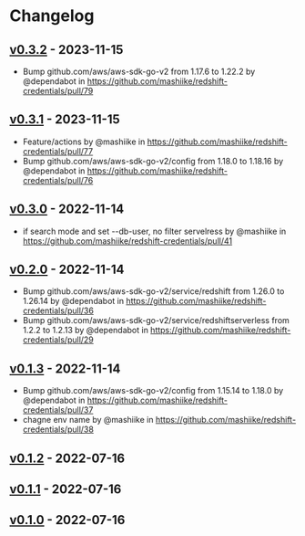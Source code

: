 # Changelog

## [v0.3.2](https://github.com/mashiike/redshift-credentials/compare/v0.3.1...v0.3.2) - 2023-11-15
- Bump github.com/aws/aws-sdk-go-v2 from 1.17.6 to 1.22.2 by @dependabot in https://github.com/mashiike/redshift-credentials/pull/79

## [v0.3.1](https://github.com/mashiike/redshift-credentials/compare/v0.3.0...v0.3.1) - 2023-11-15
- Feature/actions by @mashiike in https://github.com/mashiike/redshift-credentials/pull/77
- Bump github.com/aws/aws-sdk-go-v2/config from 1.18.0 to 1.18.16 by @dependabot in https://github.com/mashiike/redshift-credentials/pull/76

## [v0.3.0](https://github.com/mashiike/redshift-credentials/compare/v0.2.0...v0.3.0) - 2022-11-14
- if search mode and set --db-user, no filter servelress by @mashiike in https://github.com/mashiike/redshift-credentials/pull/41

## [v0.2.0](https://github.com/mashiike/redshift-credentials/compare/v0.1.3...v0.2.0) - 2022-11-14
- Bump github.com/aws/aws-sdk-go-v2/service/redshift from 1.26.0 to 1.26.14 by @dependabot in https://github.com/mashiike/redshift-credentials/pull/36
- Bump github.com/aws/aws-sdk-go-v2/service/redshiftserverless from 1.2.2 to 1.2.13 by @dependabot in https://github.com/mashiike/redshift-credentials/pull/29

## [v0.1.3](https://github.com/mashiike/redshift-credentials/compare/v0.1.2...v0.1.3) - 2022-11-14
- Bump github.com/aws/aws-sdk-go-v2/config from 1.15.14 to 1.18.0 by @dependabot in https://github.com/mashiike/redshift-credentials/pull/37
- chagne env name by @mashiike in https://github.com/mashiike/redshift-credentials/pull/38

## [v0.1.2](https://github.com/mashiike/redshift-credentials/compare/v0.1.1...v0.1.2) - 2022-07-16

## [v0.1.1](https://github.com/mashiike/redshift-credentials/compare/v0.1.0...v0.1.1) - 2022-07-16

## [v0.1.0](https://github.com/mashiike/redshift-credentials/commits/v0.1.0) - 2022-07-16
